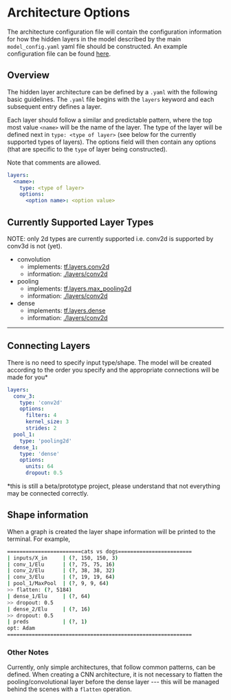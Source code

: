 # Architecture Options

The architecture configuration file will contain the configuration information for how the hidden layers in the model described by the main `model_config.yaml` yaml file should be constructed. An example configuration file can be found [here](./examples/architecture.yaml).

## Overview

The hidden layer architecture can be defined by a `.yaml` with the following basic guidelines. The `.yaml` file begins with the `layers` keyword and each subsequent entry defines a layer.

Each layer should follow a similar and predictable pattern, where the top most value `<name>` will be the name of the layer. The type of the layer will be defined next in `type: <type of layer>` (see below for the currently supported types of layers). The options field will then contain any options (that are specific to the `type` of layer being constructed).

Note that comments are allowed.

```yaml
layers:
  <name>:
    type: <type of layer>
    options:
      <option name>: <option value>
```

## Currently Supported Layer Types

NOTE: only 2d types are currently supported i.e. conv2d is supported by conv3d is not (yet).

- convolution
  - implements: [tf.layers.conv2d](https://www.tensorflow.org/api_docs/python/tf/layers/conv2d)
  - information: [./layers/conv2d](./layers/conv2d.md)
- pooling
  - implements: [tf.layers.max_pooling2d](https://www.tensorflow.org/api_docs/python/tf/layers/max_pooling2d)
  - information: [./layers/conv2d](./layers/pooling2d.md)
- dense
  - implements: [tf.layers.dense](https://www.tensorflow.org/api_docs/python/tf/layers/dense)
  - information: [./layers/conv2d](./layers/dense.md)

---

## Connecting Layers

There is no need to specify input type/shape. The model will be created according to the order you specify and the appropriate connections will be made for you*

```yaml
layers:
  conv_3:
    type: 'conv2d'
    options:
      filters: 4
      kernel_size: 3
      strides: 2
  pool_1:
    type: 'pooling2d'
  dense_1:
    type: 'dense'
    options:
      units: 64
      dropout: 0.5
```
*this is still a beta/prototype project, please understand that not everything may be connected correctly.

## Shape information

When a graph is created the layer shape information will be printed to the terminal. For example,

```bash
========================cats vs dogs========================
| inputs/X_in     | (?, 150, 150, 3)
| conv_1/Elu      | (?, 75, 75, 16)
| conv_2/Elu      | (?, 38, 38, 32)
| conv_3/Elu      | (?, 19, 19, 64)
| pool_1/MaxPool  | (?, 9, 9, 64)
>> flatten: (?, 5184)
| dense_1/Elu     | (?, 64)
>> dropout: 0.5
| dense_2/Elu     | (?, 16)
>> dropout: 0.5
| preds           | (?, 1)
opt: Adam
============================================================

```


### Other Notes

Currently, only simple architectures, that follow common patterns, can be defined. When creating a CNN architecture, it is not necessary to flatten the pooling/convolutional layer before the dense layer --- this will be managed behind the scenes with a `flatten` operation.